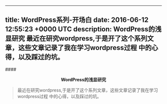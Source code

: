 
---
title: WordPress系列-开场白
date: 2016-06-12 12:55:23 +0000 UTC
description: WordPress的浅显研究  最近在研究wordpress,于是开了这个系列文章，这些文章记录了我在学习wordpress过程   中的心得，以及踩过的坑。
---
####<center><strong>WordPress的浅显研究</strong></center>

>最近在研究wordpress,于是开了这个系列文章，这些文章记录了我在学习wordpress过程
中的心得，以及踩过的坑。
